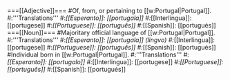 ===[[Adjective]]===
#Of, from, or pertaining to [[w:Portugal|Portugal]].
#:'''Translations'''
#:*[[Esperanto]]: [[portugala]]
#:*[[Interlingua]]: [[portugese]]
#:*[[Portuguese]]: [[português]]
#:*[[Spanish]]: [[portugués]]
===[[Noun]]===
#Majoritary official language of [[w:Portugal|Portugal]].
#:'''Translations'''
#:*[[Esperanto]]: [[portugala]] (lingvo)
#:*[[Interlingua]]: [[portugese]]
#:*[[Portuguese]]: [[português]]
#:*[[Spanish]]: [[portugués]]
#Individual born in [[w:Portugal|Portugal]].
#:'''Translations'''
#:*[[Esperanto]]: [[portugalo]]
#:*[[Interlingua]]: [[portugese]]
#:*[[Portuguese]]: [[português]]
#:*[[Spanish]]: [[portugués]]